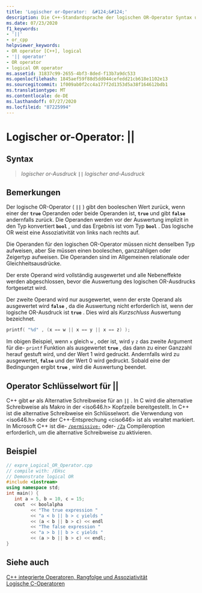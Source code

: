 ```yaml
---
title: 'Logischer or-Operator:  &#124;&#124;'
description: Die C++-Standardsprache der logischen OR-Operator Syntax und verwenden.
ms.date: 07/23/2020
f1_keywords:
- '||'
- or_cpp
helpviewer_keywords:
- OR operator [C++], logical
- '|| operator'
- OR operator
- logical OR operator
ms.assetid: 31837c99-2655-4bf3-8ded-f13b7a9dc533
ms.openlocfilehash: 1845aef59f88d5dd044cefedd21cb618e1102e13
ms.sourcegitcommit: 1f009ab0f2cc4a177f2d1353d5a38f164612bdb1
ms.translationtype: MT
ms.contentlocale: de-DE
ms.lasthandoff: 07/27/2020
ms.locfileid: "87225994"
---
```

# <a name="logical-or-operator-124124"></a>Logischer or-Operator:  &#124;&#124;

## <a name="syntax"></a>Syntax

> *logischer or-Ausdruck* **`||`** *logischer and-Ausdruck*

## <a name="remarks"></a>Bemerkungen

Der logische OR-Operator ( **`||`** ) gibt den booleschen Wert zurück, wenn einer der **`true`** Operanden oder beide Operanden ist, **`true`** und gibt **`false`** andernfalls zurück. Die Operanden werden vor der Auswertung implizit in den Typ konvertiert **`bool`** , und das Ergebnis ist vom Typ **`bool`** . Das logische OR weist eine Assoziativität von links nach rechts auf.

Die Operanden für den logischen OR-Operator müssen nicht denselben Typ aufweisen, aber Sie müssen einen booleschen, ganzzahligen oder Zeigertyp aufweisen. Die Operanden sind im Allgemeinen relationale oder Gleichheitsausdrücke.

Der erste Operand wird vollständig ausgewertet und alle Nebeneffekte werden abgeschlossen, bevor die Auswertung des logischen OR-Ausdrucks fortgesetzt wird.

Der zweite Operand wird nur ausgewertet, wenn der erste Operand als ausgewertet wird **`false`** , da die Auswertung nicht erforderlich ist, wenn der logische OR-Ausdruck ist **`true`** . Dies wird als *Kurzschluss* Auswertung bezeichnet.

```cpp
printf( "%d" , (x == w || x == y || x == z) );
```

Im obigen Beispiel, wenn `x` gleich `w` , oder ist, wird `y` `z` das zweite Argument für die- `printf` Funktion als ausgewertet **`true`** , das dann zu einer Ganzzahl herauf gestuft wird, und der Wert 1 wird gedruckt. Andernfalls wird zu ausgewertet, **`false`** und der Wert 0 wird gedruckt. Sobald eine der Bedingungen ergibt **`true`** , wird die Auswertung beendet.

## <a name="operator-keyword-for-124124"></a>Operator Schlüsselwort für &#124;&#124;

C++ gibt **`or`** als Alternative Schreibweise für an **`||`** . In C wird die alternative Schreibweise als Makro in der \<iso646.h> Kopfzeile bereitgestellt. In C++ ist die alternative Schreibweise ein Schlüsselwort. die Verwendung von \<iso646.h> oder der C++-Entsprechung \<ciso646> ist als veraltet markiert. In Microsoft C++ ist die- [`/permissive-`](../build/reference/permissive-standards-conformance.md) oder- [`/Za`](../build/reference/za-ze-disable-language-extensions.md) Compileroption erforderlich, um die alternative Schreibweise zu aktivieren.

## <a name="example"></a>Beispiel

```cpp
// expre_Logical_OR_Operator.cpp
// compile with: /EHsc
// Demonstrate logical OR
#include <iostream>
using namespace std;
int main() {
   int a = 5, b = 10, c = 15;
   cout  << boolalpha
         << "The true expression "
         << "a < b || b > c yields "
         << (a < b || b > c) << endl
         << "The false expression "
         << "a > b || b > c yields "
         << (a > b || b > c) << endl;
}
```

## <a name="see-also"></a>Siehe auch

[C++ integrierte Operatoren, Rangfolge und Assoziativität](cpp-built-in-operators-precedence-and-associativity.md)<br/>
[Logische C-Operatoren](../c-language/c-logical-operators.md)
